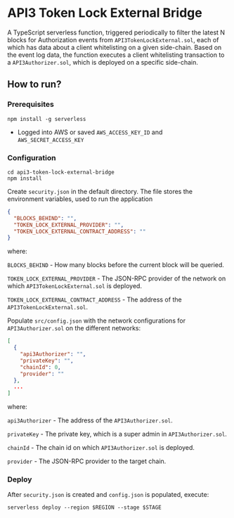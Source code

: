 # API3 Token Lock External Bridge
A TypeScript serverless function, triggered periodically to filter the latest N blocks for
Authorization events from `API3TokenLockExternal.sol`, each of which has data about a client whitelisting on a given side-chain.
Based on the event log data, the function executes a client whitelisting transaction to a `API3Authorizer.sol`, which is deployed on a specific side-chain.

## How to run?

### Prerequisites

```
npm install -g serverless
```

* Logged into AWS or saved `AWS_ACCESS_KEY_ID` and `AWS_SECRET_ACCESS_KEY`

### Configuration

```
cd api3-token-lock-external-bridge
npm install
```

Create `security.json` in the default directory. The file stores the environment variables, used to run the application
```json
{
  "BLOCKS_BEHIND": "",
  "TOKEN_LOCK_EXTERNAL_PROVIDER": "",
  "TOKEN_LOCK_EXTERNAL_CONTRACT_ADDRESS": ""
}
```

where:

`BLOCKS_BEHIND` - How many blocks before the current block will be queried.

`TOKEN_LOCK_EXTERNAL_PROVIDER` - The JSON-RPC provider of the network on which `API3TokenLockExternal.sol` is deployed.

`TOKEN_LOCK_EXTERNAL_CONTRACT_ADDRESS` - The address of the `API3TokenLockExternal.sol`.

Populate `src/config.json` with the network configurations for `API3Authorizer.sol` on the different networks:

```json
[
  {
    "api3Authorizer": "",
    "privateKey": "",
    "chainId": 0,
    "provider": ""
  },
  ...
]
```
where:

`api3Authorizer` - The address of the `API3Authorizer.sol`.

`privateKey` - The private key, which is a super admin in `API3Authorizer.sol`.

`chainId` - The chain id on which `API3Authorizer.sol` is deployed.

`provider` - The JSON-RPC provider to the target chain.

### Deploy

After `security.json` is created and `config.json` is populated, execute:
```
serverless deploy --region $REGION --stage $STAGE
```
